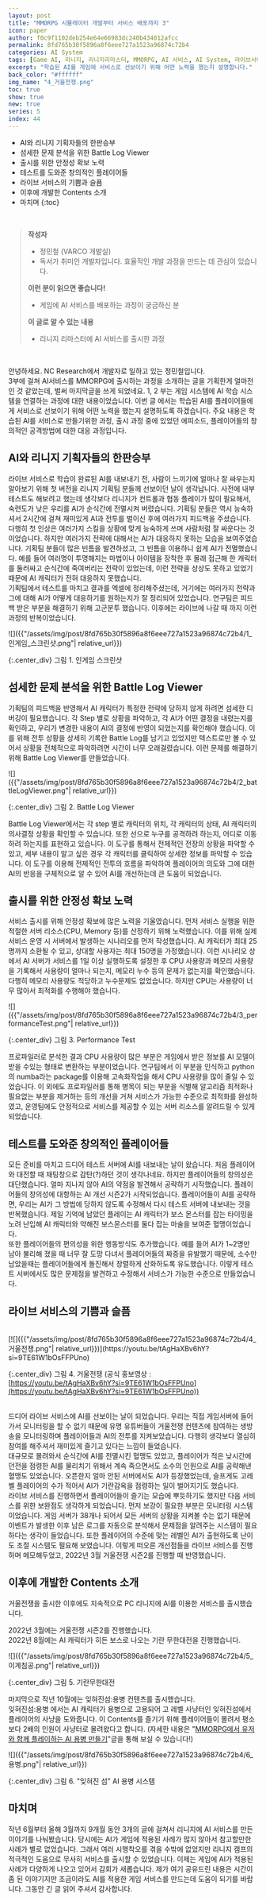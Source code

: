 ```yaml
---
layout: post
title: "MMORPG 시뮬레이터 개발부터 서비스 배포까지 3"
icon: paper
author: f0c9f1102deb254e64e66983dc240b434012afcc
permalink: 8fd765b30f5896a8f6eee727a1523a96874c72b4
categories: AI System
tags: [Game AI, 리니지, 리니지리마스터, MMORPG, AI 서비스, AI System, 라이브서비스]
excerpt: "학습된 AI를 게임에 서비스로 선보이기 위해 어떤 노력을 했는지 설명합니다."
back_color: "#ffffff"
img_name: "4_거울전쟁.png"
toc: true
show: true
new: true
series: 5
index: 44
---
```


- AI와 리니지 기획자들의 한판승부
- 섬세한 문제 분석을 위한 Battle Log Viewer
- 출시를 위한 안정성 확보 노력
- 테스트를 도와준 창의적인 플레이어들
- 라이브 서비스의 기쁨과 슬픔
- 이후에 개발한 Contents 소개
- 마치며
{:toc}

<br/>

> **작성자**
>
> - 정민철 (VARCO 개발실)
> - 독서가 취미인 개발자입니다. 효율적인 개발 과정을 만드는 데 관심이 있습니다.
>
> **이런 분이 읽으면 좋습니다!**
> -	게임에 AI 서비스를 배포하는 과정이 궁금하신 분
>
> **이 글로 알 수 있는 내용**
> - 리니지 리마스터에 AI 서비스를 출시한 과정
<br>

안녕하세요. NC Research에서 개발자로 일하고 있는 정민철입니다.  
3부에 걸쳐 AI서비스를 MMORPG에 출시하는 과정을 소개하는 글을 기획한게 얼마전인 것 같았는데, 벌써 마지막글을 쓰게 되었네요. 1, 2 부는 게임 시스템에 AI 학습 시스템을 연결하는 과정에 대한 내용이었습니다. 이번 글 에서는 학습된 AI를 플레이어들에게 서비스로 선보이기 위해 어떤 노력을 했는지 설명하도록 하겠습니다. 주요 내용은 학습된 AI를 서비스로 만들기위한 과정, 출시 과정 중에 있었던 에피소드, 플레이어들의 창의적인 공격방법에 대한 대응 과정입니다.

## AI와 리니지 기획자들의 한판승부

라이브 서비스로 학습이 완료된 AI를 내보내기 전, 사람이 느끼기에 얼마나 잘 싸우는지 알아보기 위해 첫 버전을 리니지 기획팀 분들께 선보이던 날이 생각납니다. 사전에 내부 테스트도 해보려고 했는데 생각보다 리니지가 컨트롤과 협동 플레이가 많이 필요해서, 숙련도가 낮은 우리를 AI가 순식간에 전멸시켜 버렸습니다. 기획팀 분들은 역시 능숙하셔서 2시간에 걸쳐 재미있게 AI과 전투를 벌이신 후에 여러가지 피드백을 주셨습니다. 다행히 첫 인상은 여러가지 스킬을 상황에 맞게 능숙하게 쓰며 사람처럼 잘 싸운다는 것이었습니다. 하지만 여러가지 전략에 대해서는 AI가 대응하지 못하는 모습을 보여주었습니다. 기획팀 분들이 많은 빈틈을 발견하셨고, 그 빈틈을 이용하니 쉽게 AI가 전멸했습니다. 예를 들어 여러명이 투명해지는 마법이나 아이템을 장착한 후 몰래 접근해 한 캐릭터를 둘러싸고 순식간에 죽여버리는 전략이 있었는데, 이런 전략을 상상도 못하고 있었기 때문에 AI 캐릭터가 전혀 대응하지 못했습니다.  
기획팀에서 테스트를 마치고 결과를 엑셀에 정리해주셨는데, 거기에는 여러가지 전략과 그에 대해 AI가 어떻게 대응하기를 원하는지가 잘 정리되어 있었습니다. 연구팀은 피드백 받은 부분을 해결하기 위해 고군분투 했습니다. 이후에는 라이브에 나갈 때 까지 이런 과정의 반복이었습니다.

![]({{"/assets/img/post/8fd765b30f5896a8f6eee727a1523a96874c72b4/1_인게임_스크린샷.png"| relative_url}})

{:.center_div}
그림 1. 인게임 스크린샷
<br>

## 섬세한 문제 분석을 위한 Battle Log Viewer

기획팀의 피드백을 반영해서 AI 캐릭터가 특정한 전략에 당하지 않게 하려면 섬세한 디버깅이 필요했습니다. 각 Step 별로 상황을 파악하고, 각 AI가 어떤 결정을 내렸는지를 확인하고, 우리가 변경한 내용이 AI의 결정에 반영이 되었는지를 확인해야 했습니다. 이를 위해 전투 상황을 상세히 기록한 Battle Log를 남기고 있었지만 텍스트로만 볼 수 있어서 상황을 전체적으로 파악하려면 시간이 너무 오래걸렸습니다. 이런 문제를 해결하기 위해 Battle Log Viewer를 만들었습니다.

![]({{"/assets/img/post/8fd765b30f5896a8f6eee727a1523a96874c72b4/2_battleLogViewer.png"| relative_url}})

{:.center_div}
그림 2. Battle Log Viewer
<br>

Battle Log Viewer에서는 각 step 별로 캐릭터의 위치, 각 캐릭터의 상태, AI 캐릭터의 의사결정 상황을 확인할 수 있습니다. 또한 선으로 누구를 공격하려 하는지, 어디로 이동하려 하는지를 표현하고 있습니다. 이 도구를 통해서 전제적인 전장의 상황을 파악할 수 있고, 세부 내용이 알고 싶은 경우 각 캐릭터를 클릭하여 상세한 정보를 파악할 수 있습니다. 이 도구를 이용해 전제적인 전투의 흐름을 파악하여 플레이어의 의도와 그에 대한 AI의 반응을 구체적으로 알 수 있어 AI를 개선하는데 큰 도움이 되었습니다.

## 출시를 위한 안정성 확보 노력

서비스 출시를 위해 안정성 확보에 많은 노력을 기울였습니다. 먼저 서비스 실행을 위한 적절한 서버 리소스(CPU, Memory 등)를 산정하기 위해 노력했습니다. 이를 위해 실제 서비스 운영 시 서버에서 발생하는 시나리오를 먼저 작성했습니다. AI 캐릭터가 최대 25명까지 소환될 수 있고, 상대할 사용자는 최대 150명을 가정했습니다. 이런 시나리오 상에서 AI 서버가 서비스를 1일 이상 실행하도록 설정한 후 CPU 사용량과 메모리 사용량을 기록해서 사용량이 얼마나 되는지, 메모리 누수 등의 문제가 없는지를 확인했습니다. 다행히 메모리 사용량도 적당하고 누수문제도 없었습니다. 하지만 CPU는 사용량이 너무 많아서 최적화를 수행해야 했습니다.

![]({{"/assets/img/post/8fd765b30f5896a8f6eee727a1523a96874c72b4/3_performanceTest.png"| relative_url}})

{:.center_div}
그림 3. Performance Test
<br>

프로파일러로 분석한 결과 CPU 사용량이 많은 부분은 게임에서 받은 정보를 AI 모델이 받을 수있는 형태로 변환하는 부분이었습니다. 연구팀에서 이 부분을 인식하고 python의 numba라는 package를 이용해 고속화작업을 해서 CPU 사용량을 많이 줄일 수 있었습니다. 이 외에도 프로파일러를 통해 병목이 되는 부분을 식별해 알고리즘 최적화나 필요없는 부분을 제거하는 등의 개선을 거쳐 서비스가 가능한 수준으로 최적화를 완성하였고, 운영팀에도 안정적으로 서비스를 제공할 수 있는 서버 리소스를 알려드릴 수 있게 되었습니다.

## 테스트를 도와준 창의적인 플레이어들

모든 준비를 마치고 드디어 테스트 서버에 AI를 내보내는 날이 왔습니다. 처음 플레이어와 대전할 때 채팅창으로 감탄(?)하던 것이 생각나네요. 하지만 플레이어들의 창의성은 대단했습니다. 얼마 지나지 않아 AI의 약점을 발견해서 공략하기 시작했습니다. 플레이어들의 창의성에 대항하는 AI 개선 시즌2가 시작되었습니다. 플레이어들이 AI를 공략하면, 우리는 AI가 그 방법에 당하지 않도록 수정해서 다시 테스트 서버에 내보내는 것을 반복했습니다. 제일 기억에 남았던 플레이는 AI 캐릭터가 보스 몬스터를 잡는 타이밍을 노려 난입해 AI 캐릭터와 약해진 보스몬스터를 둘다 잡는 마술을 보여준 혈맹이었습니다.  
또한 플레이어들의 편의성을 위한 행동방식도 추가했습니다. 예를 들어 AI가 1~2명만 남아 불리해 졌을 때 너무 잘 도망 다녀서 플레이어들의 짜증을 유발했기 때문에, 소수만 남았을때는 플레이어들에게 돌진해서 장렬하게 산화하도록 유도했습니다. 이렇게 테스트 서버에서도 많은 문제점을 발견하고 수정해서 서비스가 가능한 수준으로 만들었습니다.

## 라이브 서비스의 기쁨과 슬픔

<br>
[![]({{"/assets/img/post/8fd765b30f5896a8f6eee727a1523a96874c72b4/4_거울전쟁.png"| relative_url}})](https://youtu.be/tAgHaXBv6hY?si=9TE61W1bOsFFPUno)

{:.center_div}
그림 4. 거울전쟁 (공식 홍보영상 : [https://youtu.be/tAgHaXBv6hY?si=9TE61W1bOsFFPUno](https://youtu.be/tAgHaXBv6hY?si=9TE61W1bOsFFPUno))
<br>
<br>


드디어 라이브 서비스에 AI를 선보이는 날이 되었습니다. 우리는 직접 게임서버에 들어가서 모니터링을 할 수 없기 때문에 유명 유튜버들이 거울전쟁 컨텐츠에 참여하는 생방송을 모니터링하며 플레이어들과 AI의 전투를 지켜보았습니다. 다행히 생각보다 열심히 참여를 해주셔서 재미있게 즐기고 있다는 느낌이 들었습니다.  
대규모로 몰려와서 순식간에 AI를 전멸시킨 혈맹도 있었고, 플레이어가 적은 낮시간에 던전을 점령한 AI를 물리치기 위해서 계속 죽으면서도 소수의 인원으로 AI를 공략해낸 혈맹도 있었습니다. 오픈한지 얼마 안된 서버에서도 AI가 등장했었는데, 슬프게도 고레벨 플레이어의 수가 적어서 AI가 기란감옥을 점령하는 일이 벌어지기도 했습니다.  
라이브 서비스를 진행하면서 플레이어들이 즐기는 모습에 뿌듯하기도 했지만 다음 서비스를 위한 보완점도 생각하게 되었습니다. 먼저 보강이 필요한 부분은 모니터링 시스템이었습니다. 게임 서버가 38개나 되어서 모든 서버의 상황을 지켜볼 수는 없기 때문에 이벤트가 발생한 이후 남은 로그를 자동으로 분석해서 문제점을 알려주는 시스템이 필요하다는 생각이 들었습니다. 또한 플레이어의 수준에 맞는 레벨인 AI가 출현하도록 난이도 조절 시스템도 필요해 보였습니다. 이렇게 떠오른 개선점들을 라이브 서비스를 진행하며 메모해두었고, 2022년 3월 거울전쟁 시즌2를 진행할 때 반영했습니다.


## 이후에 개발한 Contents 소개

거울전쟁을 출시한 이후에도 지속적으로 PC 리니지에 AI를 이용한 서비스를 출시했습니다. 

2022년 3월에는 거울전쟁 시즌2를 진행했습니다.  
2022년 8월에는 AI 캐릭터가 히든 보스로 나오는 기란 무한대전을 진행했습니다. 

![]({{"/assets/img/post/8fd765b30f5896a8f6eee727a1523a96874c72b4/5_이계침공.png"| relative_url}})

{:.center_div}
그림 5. 기란무한대전 
<br>

마지막으로 작년 10월에는 잊혀진섬:용병 컨텐츠를 출시했습니다.  
잊혀진섬:용병 에서는 AI 캐릭터가 용병으로 고용되어 고 레벨 사냥터인 잊혀진섬에서 플레이어의 사냥을 도와줍니다. 이 Contents를 즐기기 위해 플레이어들이 몰려서 평소보다 2배의 인원이 사냥터로 몰려왔다고 합니다. (자세한 내용은 "[MMORPG에서 유저와 함께 플레이하는 AI 용병 만들기](/ncresearch/1cee38b5f39928bc5962c02d1694506d7931adc8)"글을 통해 보실 수 있습니다!)

![]({{"/assets/img/post/8fd765b30f5896a8f6eee727a1523a96874c72b4/6_용병.png"| relative_url}})

{:.center_div}
그림 6. "잊혀진 섬" AI 용병 시스템 
<br>


## 마치며

작년 6월부터 올해 3월까지 9개월 동안 3개의 글에 걸쳐서 리니지에 AI 서비스를 만든 이야기를 나눠봤습니다. 당시에는 AI가 게임에 적용된 사례가 많지 않아서 참고할만한 사례가 별로 없었습니다. 그래서 여러 시행착오를 겪을 수밖에 없었지만 리니지 캠프의 적극적인 도움으로 무사히 서비스를 출시할 수 있었습니다. 이제는 게임에 AI가 적용된 사례가 다양하게 나오고 있어서 감회가 새롭습니다. 제가 여기 공유드린 내용은 시간이 좀 된 이야기지만 조금이라도 AI를 적용한 게임 서비스를 만드는데 도움이 되기를 바랍니다. 그동안 긴 글 읽어 주셔서 감사합니다.